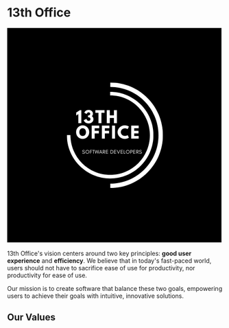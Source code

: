 # 13th Office

![13th Office logo](/profile/logo.png)

13th Office's vision centers around two key principles: **good user experience** and **efficiency**. We believe that in today's fast-paced world, users should not have to sacrifice ease of use for productivity, nor productivity for ease of use.

Our mission is to create software that balance these two goals, empowering users to achieve their goals with intuitive, innovative solutions.

## Our Values
